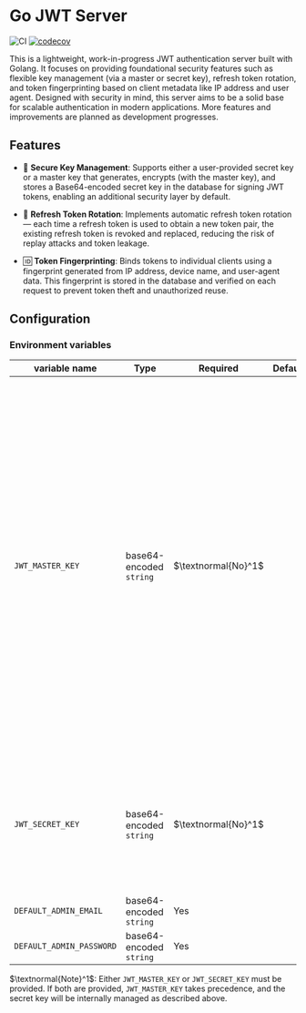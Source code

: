 # Go JWT Server

![CI](https://github.com/spdeepak/go-jwt-server/actions/workflows/go.yml/badge.svg)
[![codecov](https://codecov.io/gh/spdeepak/go-jwt-server/branch/main/graph/badge.svg)](https://codecov.io/gh/spdeepak/go-jwt-server)

This is a lightweight, work-in-progress JWT authentication server built with Golang. It focuses on providing
foundational security features such as flexible key management (via a master or secret key), refresh token rotation, and
token fingerprinting based on client metadata like IP address and user agent. Designed with security in mind, this
server aims to be a solid base for scalable authentication in modern applications. More features and improvements are
planned as development progresses.

## Features

* 🔐 **Secure Key Management**: Supports either a user-provided secret key or a master key that generates, encrypts (with
  the master key), and stores a Base64-encoded secret key in the database for signing JWT tokens, enabling an additional
  security layer by default.

* 🔁 **Refresh Token Rotation**: Implements automatic refresh token rotation — each time a refresh token is used to
  obtain a new token pair, the existing refresh token is revoked and replaced, reducing the risk of replay attacks and
  token leakage.

* 🆔 **Token Fingerprinting**: Binds tokens to individual clients using a fingerprint generated from IP address, device
  name, and user-agent data. This fingerprint is stored in the database and verified on each request to prevent token
  theft and unauthorized reuse.

## Configuration

### Environment variables

| variable name            | Type                    | Required            | Default | Description                                                                                                                                                                                                                                                                                                                                                                                                                          |
|--------------------------|-------------------------|---------------------|---------|--------------------------------------------------------------------------------------------------------------------------------------------------------------------------------------------------------------------------------------------------------------------------------------------------------------------------------------------------------------------------------------------------------------------------------------|
| `JWT_MASTER_KEY`         | base64-encoded `string` | $\textnormal{No}^1$ |         | If provided, the server generates a secure random secret key internally, encrypts it using the decoded value of `JWT_MASTER_KEY`, and stores the encrypted key (base64-encoded) in the database. The decoded master key will be used at runtime to decrypt the stored secret and sign JWT tokens. This provides an extra layer of security by not storing the signing secret in plaintext. It should be 32 bytes long for `AES-256`. |
| `JWT_SECRET_KEY`         | base64-encoded `string` | $\textnormal{No}^1$ |         | Used directly (after decoding) as the key to sign JWT tokens. Required if `JWT_MASTER_KEY` is not set. Ensure this key is strong and securely managed.                                                                                                                                                                                                                                                                               |
| `DEFAULT_ADMIN_EMAIL`    | base64-encoded `string` | Yes                 |         |                                                                                                                                                                                                                                                                                                                                                                                                                                      |
| `DEFAULT_ADMIN_PASSWORD` | base64-encoded `string` | Yes                 |         |                                                                                                                                                                                                                                                                                                                                                                                                                                      |

$\textnormal{Note}^1$: Either `JWT_MASTER_KEY` or `JWT_SECRET_KEY` must be provided. If both are provided, `JWT_MASTER_KEY` takes
precedence, and the secret key will be internally managed as described above.